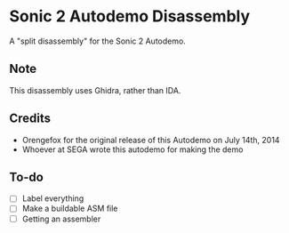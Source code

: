 # Sonic 2 Autodemo Disassembly
A "split disassembly" for the Sonic 2 Autodemo.
## Note
This disassembly uses Ghidra, rather than IDA.
## Credits
* Orengefox for the original release of this Autodemo on July 14th, 2014
* Whoever at SEGA wrote this autodemo for making the demo
## To-do
- [ ] Label everything
- [ ] Make a buildable ASM file
- [ ] Getting an assembler
